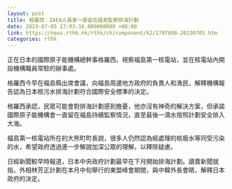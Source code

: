 ```yaml
---
layout: post
title: 格羅西：IAEA人員會一直留在福島監察排海計劃
date: 2023-07-05 17:03:16.000000000 +08:00
link: https://news.rthk.hk/rthk/ch/component/k2/1707608-20230705.htm
categories: rthk
---
```


正在日本的國際原子能機構總幹事格羅西，視察福島第一核電站，並在核電站內開設機構職員常駐的辦事處。

格羅西今早在福島縣出席會議，向福島周邊地方政府的負責人和漁民，解釋機構報告認為日本核污水排海計劃符合國際安全標準的決定。

格羅西承認，民眾可能會對排海計劃感到擔憂，他亦沒有神奇的解決方案，但承諾國際原子能機構會一直留在福島持續監察情況，直至最後一滴水按照計劃安全排入大海。

福島第一核電站所在的大熊町町長說，很多人仍然認為經處理的核廢水等同受污染的水，希望政府透過進一步解說加深公眾的理解，以釋除疑慮。

日經新聞較早時報道，日本中央政府計劃最早在下月開始排海計劃。讀賣新聞就指，外相林芳正計劃在本月中旬舉行的東盟峰會期間，與中韓外長會晤，解釋日本政府的決定。
